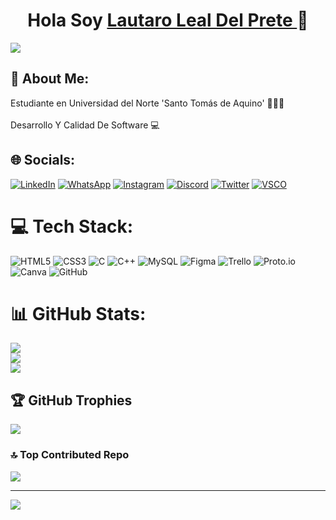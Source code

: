 <div align="center">
  <h1 align> Hola Soy <a href="https://www.linkedin.com/in/lauldp"> Lautaro Leal Del Prete </a> 👋 </h1>
</div>
<img src= "https://media.licdn.com/dms/image/v2/D4E16AQG_2jjRv-XTbg/profile-displaybackgroundimage-shrink_350_1400/profile-displaybackgroundimage-shrink_350_1400/0/1724442967015?e=1732147200&v=beta&t=8QX6CEQ1aCX1STW36itD6n-ukGXkawvsgrzhAoITfLs">

## 💫 About Me:
Estudiante en Universidad del Norte 'Santo Tomás de Aquino' 👨🏻‍🎓​<br><br>Desarrollo Y Calidad De Software 💻​


## 🌐 Socials:
[![LinkedIn](https://img.shields.io/badge/LinkedIn-%230077B5.svg?logo=linkedin&logoColor=white)](https://linkedin.com/in/https://www.linkedin.com/in/lauldp)  [![WhatsApp](https://img.shields.io/badge/WhatsApp-Mensajes?style=plastic&logo=whatsapp&logoColor=white&color=gren&cacheSeconds=Toma%20De%20Decisions%20)](https://Wa.me/543813399463)  [![Instagram](https://img.shields.io/badge/Instagram-%23E4405F.svg?logo=Instagram&logoColor=white&style=red)](https://instagram.com/https://www.instagram.com/lautaro_leall)  [![Discord](https://img.shields.io/badge/Discord-%237289DA.svg?logo=discord&logoColor=white)](https://discord.gg/lautaro_leall)  [![Twitter](https://img.shields.io/badge/Twitter-black.svg?logo=X&logoColor=white)](https://x.com/https://x.com/lautaro_leall)   [![VSCO](https://img.shields.io/badge/VSCO-Fotos?style=plastic&logo=vsco&logoColor=white&color=black&cacheSeconds=Toma%20De%20Decisions%20)](https://vsco.co/lauti02/gallery)

# 💻 Tech Stack:
![HTML5](https://img.shields.io/badge/html5-%23E34F26.svg?style=for-the-badge&logo=html5&logoColor=white)  ![CSS3](https://img.shields.io/badge/css3-%231572B6.svg?style=for-the-badge&logo=css3&logoColor=white)  ![C](https://img.shields.io/badge/c-%2300599C.svg?style=for-the-badge&logo=c&logoColor=white)  ![C++](https://img.shields.io/badge/c++-%2300599C.svg?style=for-the-badge&logo=c%2B%2B&logoColor=white)  ![MySQL](https://img.shields.io/badge/mysql-4479A1.svg?style=for-the-badge&logo=mysql&logoColor=white)  ![Figma](https://img.shields.io/badge/figma-%23F24E1E.svg?style=for-the-badge&logo=figma&logoColor=white)   ![Trello](https://img.shields.io/badge/Trello-%23026AA7.svg?style=for-the-badge&logo=Trello&logoColor=white)  ![Proto.io](https://img.shields.io/badge/Proto.io-161637?style=for-the-badge&logo=proto.io&logoColor=00e5ff)  ![Canva](https://img.shields.io/badge/Canva-%2300C4CC.svg?style=for-the-badge&logo=Canva&logoColor=white)   ![GitHub](https://img.shields.io/badge/github-%23121011.svg?style=for-the-badge&logo=github&logoColor=white) 
# 📊 GitHub Stats:
![](https://github-readme-stats.vercel.app/api?username=LautaroLeall&theme=neon&hide_border=false&include_all_commits=true&count_private=true)<br/>
![](https://github-readme-streak-stats.herokuapp.com/?user=LautaroLeall&theme=neon&hide_border=false)<br/>
![](https://github-readme-stats.vercel.app/api/top-langs/?username=LautaroLeall&theme=neon&hide_border=false&include_all_commits=true&count_private=true&layout=compact)

## 🏆 GitHub Trophies
![](https://github-profile-trophy.vercel.app/?username=LautaroLeall&theme=tokyonight&no-frame=true&no-bg=false&margin-w=4)

### 🔝 Top Contributed Repo
![](https://github-contributor-stats.vercel.app/api?username=LautaroLeall&limit=5&theme=dark&combine_all_yearly_contributions=true)

---
[![](https://visitcount.itsvg.in/api?id=LautaroLeall&icon=8&color=0)](https://visitcount.itsvg.in)

<!-- Proudly created with GPRM ( https://gprm.itsvg.in ) -->
